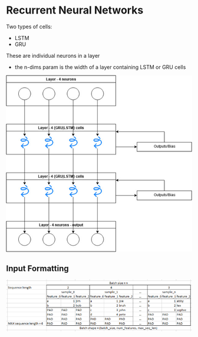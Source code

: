 # Recurrent Neural Networks

Two types of cells:

* LSTM
* GRU

These are individual neurons in a layer

* the n-dims param is the width of a layer containing LSTM or GRU cells

![alt text](./RNN.jpg)

## Input Formatting

![alt text](./inputs_shape.png)
